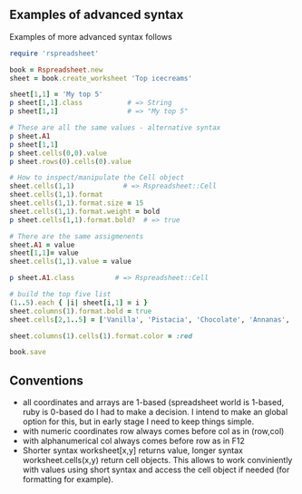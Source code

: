 ## Examples of advanced syntax

Examples of more advanced syntax follows

```ruby
require 'rspreadsheet'

book = Rspreadsheet.new
sheet = book.create_worksheet 'Top icecreams'

sheet[1,1] = 'My top 5'
p sheet[1,1].class           # => String
p sheet[1,1]                 # => "My top 5"

# These are all the same values - alternative syntax
p sheet.A1
p sheet[1,1]
p sheet.cells(0,0).value
p sheet.rows(0).cells(0).value   

# How to inspect/manipulate the Cell object
sheet.cells(1,1)            # => Rspreadsheet::Cell
sheet.cells(1,1).format
sheet.cells(1,1).format.size = 15
sheet.cells(1,1).format.weight = bold
p sheet.cells(1,1).format.bold?  # => true

# There are the same assigmenents
sheet.A1 = value
sheet[1,1]= value
sheet.cells(1,1).value = value

p sheet.A1.class          # => Rspreadsheet::Cell

# build the top five list
(1..5).each { |i| sheet[i,1] = i }
sheet.columns(1).format.bold = true
sheet.cells[2,1..5] = ['Vanilla', 'Pistacia', 'Chocolate', 'Annanas', 'Strawbery']

sheet.columns(1).cells(1).format.color = :red

book.save

```
## Conventions
  * all coordinates and arrays are 1-based (spreadsheet world is 1-based, ruby is 0-based do I had to make a decision. I intend to make an global option for this, but in early stage I need to keep things simple. 
  * with numeric coordinates row always comes before col as in  (row,col)
  * with alphanumerical col always comes before row as in F12
  * Shorter syntax worksheet[x,y] returns value, longer syntax worksheet.cells(x,y) return cell objects. This allows to work conviniently with values using short syntax and access the cell object if needed (for formatting for example).

